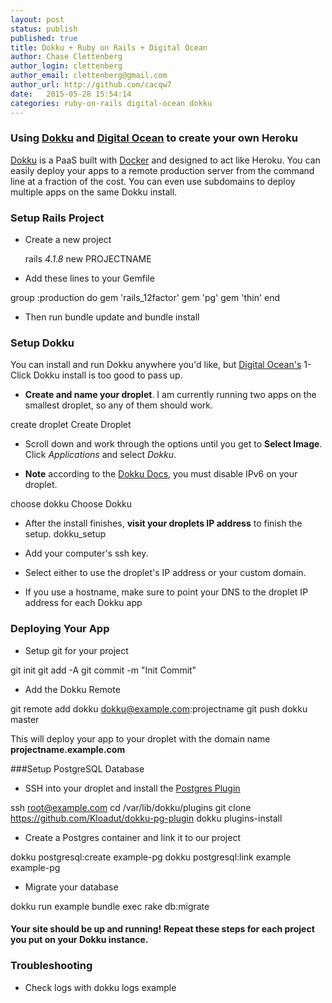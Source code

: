 ```yaml
---
layout: post
status: publish
published: true
title: Dokku + Ruby on Rails + Digital Ocean
author: Chase Clettenberg
author_login: clettenberg
author_email: clettenberg@gmail.com
author_url: http://github.com/cacqw7
date:   2015-05-28 15:54:14
categories: ruby-on-rails digital-ocean dokku
---
```


### Using [Dokku](https://github.com/progrium/dokku) and [Digital Ocean](https://www.digitalocean.com/?refcode=e88ec69754d1) to create your own Heroku

[Dokku](https://github.com/progrium/dokku) is a PaaS built with [Docker](https://www.docker.com/) and designed to act like Heroku. You can easily deploy your apps to a remote production server from the command line at a fraction of the cost. You can even use subdomains to deploy multiple apps on the same Dokku install.

### Setup Rails Project
* Create a new project

    rails _4.1.8_ new PROJECTNAME

* Add these lines to your Gemfile

group :production do
 gem 'rails_12factor'
 gem 'pg'
 gem 'thin'
 end

* Then run  bundle update and  bundle install

### Setup Dokku

You can install and run Dokku anywhere you'd like, but [Digital Ocean's](https://www.digitalocean.com/?refcode=e88ec69754d1) 1-Click Dokku install is too good to pass up.

* **Create and name your droplet**. I am currently running two apps on the smallest droplet, so any of them should work.

create droplet
    Create Droplet

* Scroll down and work through the options until you get to **Select Image**. Click *Applications* and select *Dokku*.

* **Note** according to the [Dokku Docs](http://progrium.viewdocs.io/dokku/getting-started/install/digitalocean), you must disable IPv6 on your droplet.

choose dokku
    Choose Dokku

* After the install finishes, **visit your droplets IP address** to finish the setup.
dokku_setup

* Add your computer's ssh key.
* Select either to use the droplet's IP address or your custom domain.
* If you use a hostname, make sure to point your DNS to the droplet IP address for each Dokku app

### Deploying Your App
* Setup git for your project

 git init
 git add -A
 git commit -m "Init Commit"

* Add the Dokku Remote

git remote add dokku dokku@example.com:projectname
 git push dokku master

This will deploy your app to your droplet with the domain name **projectname.example.com**

###Setup PostgreSQL Database

* SSH into your droplet and install the [Postgres Plugin](https://github.com/Kloadut/dokku-pg-plugin)

ssh root@example.com
 cd /var/lib/dokku/plugins
 git clone https://github.com/Kloadut/dokku-pg-plugin
 dokku plugins-install

* Create a Postgres container and link it to our project

dokku postgresql:create example-pg
 dokku postgresql:link example example-pg

* Migrate your database

dokku run example bundle exec rake db:migrate

#### Your site should be up and running! Repeat these steps for each project you put on your Dokku instance.

### Troubleshooting
* Check logs with dokku logs example
